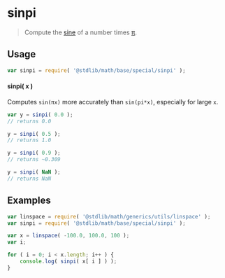sinpi
===

> Compute the [sine][sin] of a number times [π][pi].

<!-- <usage> -->
## Usage

``` javascript
var sinpi = require( '@stdlib/math/base/special/sinpi' );
```

#### sinpi( x )

Computes `sin(πx)` more accurately than `sin(pi*x)`, especially for large `x`.

``` javascript
var y = sinpi( 0.0 );
// returns 0.0

y = sinpi( 0.5 );
// returns 1.0

y = sinpi( 0.9 );
// returns ~0.309

y = sinpi( NaN );
// returns NaN
```

<!-- </usage> -->

<!-- <examples> -->
## Examples

``` javascript
var linspace = require( '@stdlib/math/generics/utils/linspace' );
var sinpi = require( '@stdlib/math/base/special/sinpi' );

var x = linspace( -100.0, 100.0, 100 );
var i;

for ( i = 0; i < x.length; i++ ) {
    console.log( sinpi( x[ i ] ) );
}
```

<!-- </examples> -->

<!-- <links> -->
<!-- FIXME -->
[sin]: https://github.com/math-io/sin
<!-- FIXME -->
[pi]: https://github.com/const-io/pi
<!-- </links> -->
